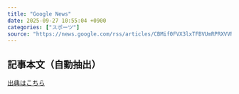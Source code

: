```yaml
---
title: "Google News"
date: 2025-09-27 10:55:04 +0900
categories: ["スポーツ"]
source: "https://news.google.com/rss/articles/CBMif0FVX3lxTFBVUmRPRXVVRURUVlVOTGQ2ckFDZk5hUDhKMTBIdDZSdnBSSkR0RV9sX2VvU2R2VTI5ZkFrQkdtd2U3NUswbWdQaFZLTGVnWS1BV3RnR255eHQzTG9kd2VoSnpOb08yMmZNeWZ6SzBfSWNsS2Q0VTFzTXpDOW5oY0U?oc=5"
---
```


## 記事本文（自動抽出）
<body class="y0K44d EA71Tc" id="readabilityBody"></body>

[出典はこちら](https://news.google.com/rss/articles/CBMif0FVX3lxTFBVUmRPRXVVRURUVlVOTGQ2ckFDZk5hUDhKMTBIdDZSdnBSSkR0RV9sX2VvU2R2VTI5ZkFrQkdtd2U3NUswbWdQaFZLTGVnWS1BV3RnR255eHQzTG9kd2VoSnpOb08yMmZNeWZ6SzBfSWNsS2Q0VTFzTXpDOW5oY0U?oc=5)
